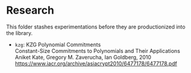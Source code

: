 # Research

This folder stashes experimentations before they are productionized into the library.

- `kzg`: KZG Polynomial Commitments\
  Constant-Size Commitments to Polynomials and Their Applications\
  Aniket Kate, Gregory M. Zaverucha, Ian Goldberg, 2010\
  https://www.iacr.org/archive/asiacrypt2010/6477178/6477178.pdf
